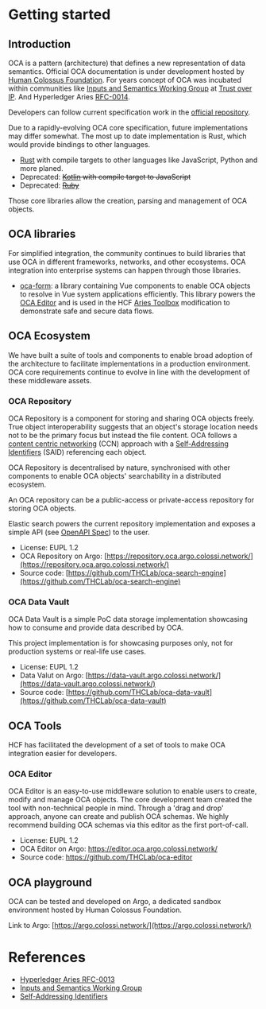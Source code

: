 # Getting started

## Introduction

OCA is a pattern (architecture) that defines a new representation of data
semantics. Official OCA documentation is under development hosted by [Human
Colossus Foundation](https://humancolossus.foundation). For years concept of OCA
was incubated within communities like [Inputs and Semantics Working
Group](https://wiki.trustoverip.org/display/HOME/Inputs+and+Semantics+Working+Group)
at [Trust over
IP](https://trustoverip.org/working-groups/decentralized-semantics/). And
Hyperledger Aries
[RFC-0014](https://github.com/hyperledger/aries-rfcs/tree/main/concepts/0013-overlays).

Developers can follow current specification work in the [official
repository](https://the-human-colossus-foundation.github.io/oca-spec/).

Due to a rapidly-evolving OCA core specification, future implementations may
differ somewhat. The most up to date implementation is Rust, which would provide
bindings to other languages.

- [Rust](https://github.com/THCLab/oca-rust) with compile targets to other
  languages like JavaScript, Python and more planed.
- Deprecated: ~~[Kotlin](https://github.com/THCLab/oca-kotlin) with compile target to JavaScript~~
- Deprecated: ~~[Ruby](https://github.com/THCLab/oca-ruby)~~

Those core libraries allow the creation, parsing and management of OCA objects.

## OCA libraries

For simplified integration, the community continues to build libraries that use
OCA in different frameworks, networks, and other ecosystems. OCA integration
into enterprise systems can happen through those libraries.

- [oca-form](https://github.com/THCLab/oca-form): a library containing Vue
  components to enable OCA objects to resolve in Vue system applications
  efficiently. This library powers the [OCA
  Editor](https://editor.oca.argo.colossi.network/) and is used in the HCF
  [Aries Toolbox](https://github.com/THCLab/tda-web-client) modification to
  demonstrate safe and secure data flows.

## OCA Ecosystem

We have built a suite of tools and components to enable broad adoption of the
architecture to facilitate implementations in a production environment. OCA core
requirements continue to evolve in line with the development of these middleware
assets.

### OCA Repository

OCA Repository is a component for storing and sharing OCA objects freely. True
object interoperability suggests that an object's storage location needs not to
be the primary focus but instead the file content. OCA follows a [content
centric networking](https://en.wikipedia.org/wiki/Content_centric_networking)
(CCN) approach with a [Self-Addressing
Identifiers](https://datatracker.ietf.org/doc/html/draft-ssmith-said) (SAID)
referencing each object.

OCA Repository is decentralised by nature, synchronised with other components to
enable OCA objects' searchability in a distributed ecosystem.

An OCA repository can be a public-access or private-access repository for
storing OCA objects.

Elastic search powers the current repository implementation and exposes a simple
API (see [OpenAPI Spec](https://repository.oca.argo.colossi.network/)) to the
user.

- License: EUPL 1.2
- OCA Repository on Argo: [https://repository.oca.argo.colossi.network/](https://repository.oca.argo.colossi.network/)
- Source code: [https://github.com/THCLab/oca-search-engine](https://github.com/THCLab/oca-search-engine)

### OCA Data Vault


OCA Data Vault is a simple PoC data storage implementation showcasing how to
consume and provide data described by OCA.

This project implementation is for showcasing purposes only, not for production
systems or real-life use cases.


- License: EUPL 1.2
- Data Valut on Argo: [https://data-vault.argo.colossi.network/](https://data-vault.argo.colossi.network/)
- Source code: [https://github.com/THCLab/oca-data-vault](https://github.com/THCLab/oca-data-vault)


## OCA Tools

HCF has facilitated the development of a set of tools to make OCA integration easier for developers.

### OCA Editor

OCA Editor is an easy-to-use middleware solution to enable users to create,
modify and manage OCA objects. The core development team created the tool with
non-technical people in mind. Through a 'drag and drop' approach, anyone can
create and publish OCA schemas. We highly recommend building OCA schemas via
this editor as the first port-of-call.

- License: EUPL 1.2
- OCA Editor on Argo: https://editor.oca.argo.colossi.network/
- Source code: https://github.com/THCLab/oca-editor

## OCA playground

OCA can be tested and developed on Argo, a dedicated sandbox environment hosted
by Human Colossus Foundation.

Link to Argo: [https://argo.colossi.network/](https://argo.colossi.network/)


# References

- [Hyperledger Aries RFC-0013](https://github.com/hyperledger/aries-rfcs/tree/main/concepts/0013-overlays)
- [Inputs and Semantics Working Group](https://wiki.trustoverip.org/display/HOME/Inputs+and+Semantics+Working+Group)
- [Self-Addressing Identifiers](https://datatracker.ietf.org/doc/html/draft-ssmith-said)
